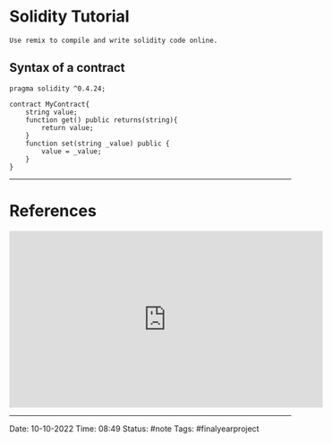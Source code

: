 # Solidity Tutorial
```ad-note
Use remix to compile and write solidity code online.
```

## Syntax of a contract
```solidity
pragma solidity ^0.4.24;

contract MyContract{
	string value;
	function get() public returns(string){
		return value;
	}
	function set(string _value) public {
		value = _value;
	}
}
```



---
# References

<iframe width="560" height="315" src="https://www.youtube.com/embed/ipwxYa-F1uY" title="YouTube video player" frameborder="0" allow="accelerometer; autoplay; clipboard-write; encrypted-media; gyroscope; picture-in-picture" allowfullscreen></iframe>

---
Date: 10-10-2022
Time: 08:49
Status: #note
Tags: #finalyearproject 